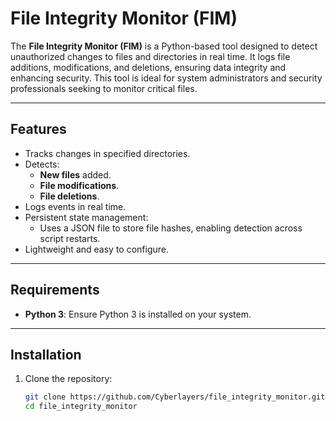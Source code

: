 # File Integrity Monitor (FIM)

The **File Integrity Monitor (FIM)** is a Python-based tool designed to detect unauthorized changes to files and directories in real time. It logs file additions, modifications, and deletions, ensuring data integrity and enhancing security. This tool is ideal for system administrators and security professionals seeking to monitor critical files.

---

## Features
- Tracks changes in specified directories.
- Detects:
  - **New files** added.
  - **File modifications**.
  - **File deletions**.
- Logs events in real time.
- Persistent state management:
  - Uses a JSON file to store file hashes, enabling detection across script restarts.
- Lightweight and easy to configure.

---

## Requirements
- **Python 3**: Ensure Python 3 is installed on your system.

---

## Installation
1. Clone the repository:
   ```bash
   git clone https://github.com/Cyberlayers/file_integrity_monitor.git
   cd file_integrity_monitor
